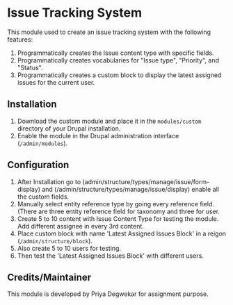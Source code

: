 # Issue Tracking System

This module used to create an issue tracking system with the following features:

1. Programmatically creates the Issue content type with specific fields.
2. Programmatically creates vocabularies for "Issue type", "Priority", and "Status".
3. Programmatically creates a custom block to display the latest assigned issues for the current user.

## Installation

1. Download the custom module and place it in the `modules/custom` directory of your Drupal installation.
2. Enable the module in the Drupal administration interface (`/admin/modules`).

## Configuration

1. After Installation go to (admin/structure/types/manage/issue/form-display) and (/admin/structure/types/manage/issue/display) enable all the custom fields.
2. Manually select entity reference type by going every reference field.(There are three entity reference field for taxonomy and three for user.
3. Create 5 to 10 content with Issue Content Type for testing the module. Add different assignee in every 3rd content.
4. Place custom block with name 'Latest Assigned Issues Block' in a reigon (`/admin/structure/block`).
5. Also create 5 to 10 users for testing.
6. Then test the 'Latest Assigned Issues Block' with different users.

## Credits/Maintainer

This module is developed by Priya Degwekar for assignment purpose.
